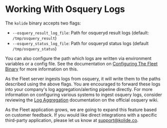 Working With Osquery Logs
=========================

The `kolide` binary accepts two flags:

- `--osquery_result_log_file`: Path for osqueryd result logs (default: `/tmp/osquery_result`)
- `--osquery_status_log_file`: Path for osqueryd status logs (default `/tmp/osquery_status`)

You can also configure the path which logs are written via environment variables or a config file. See the documentation on [Configuring The Fleet Binary](../infrastructure/configuring-the-fleet-binary.md) for more information on this.

As the Fleet server ingests logs from osquery, it will write them to the paths described using the above flags. You are encouraged to forward these logs into your company's log aggregation/alerting pipeline directly. For more information on configuring various systems to ingest osquery logs, consider reviewing the [Log Aggregation](https://osquery.readthedocs.io/en/stable/deployment/log-aggregation/) documentation on the official osquery wiki.

As the Fleet application grows, we are going to expand this feature based on customer feedback. If you would like direct integrations with a specific third-party application, please let us know at [support@kolide.co](mailto:support@kolide.co).
